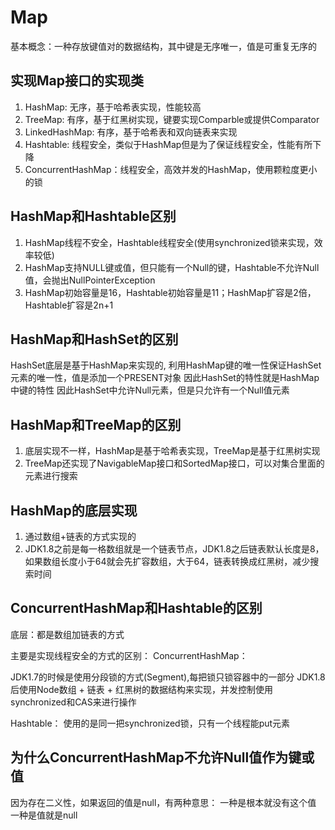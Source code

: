 # Map

基本概念：一种存放键值对的数据结构，其中键是无序唯一，值是可重复无序的


## 实现Map接口的实现类

1. HashMap: 无序，基于哈希表实现，性能较高
2. TreeMap: 有序，基于红黑树实现，键要实现Comparble或提供Comparator
3. LinkedHashMap: 有序，基于哈希表和双向链表来实现
4. Hashtable: 线程安全，类似于HashMap但是为了保证线程安全，性能有所下降
5. ConcurrentHashMap：线程安全，高效并发的HashMap，使用颗粒度更小的锁

## HashMap和Hashtable区别

1. HashMap线程不安全，Hashtable线程安全(使用synchronized锁来实现，效率较低)
2. HashMap支持NULL键或值，但只能有一个Null的键，Hashtable不允许Null值，会抛出NullPointerException
3. HashMap初始容量是16，Hashtable初始容量是11；HashMap扩容是2倍，Hashtable扩容是2n+1

## HashMap和HashSet的区别
HashSet底层是基于HashMap来实现的, 利用HashMap键的唯一性保证HashSet元素的唯一性，值是添加一个PRESENT对象
因此HashSet的特性就是HashMap中键的特性
因此HashSet中允许Null元素，但是只允许有一个Null值元素

## HashMap和TreeMap的区别
1. 底层实现不一样，HashMap是基于哈希表实现，TreeMap是基于红黑树实现
2. TreeMap还实现了NavigableMap接口和SortedMap接口，可以对集合里面的元素进行搜索

## HashMap的底层实现
1. 通过数组+链表的方式实现的
2. JDK1.8之前是每一格数组就是一个链表节点，JDK1.8之后链表默认长度是8，如果数组长度小于64就会先扩容数组，大于64，链表转换成红黑树，减少搜索时间

## ConcurrentHashMap和Hashtable的区别
底层：都是数组加链表的方式

主要是实现线程安全的方式的区别：
ConcurrentHashMap：

JDK1.7的时候是使用分段锁的方式(Segment),每把锁只锁容器中的一部分
JDK1.8后使用Node数组 + 链表 + 红黑树的数据结构来实现，并发控制使用synchronized和CAS来进行操作

Hashtable：
使用的是同一把synchronized锁，只有一个线程能put元素


## 为什么ConcurrentHashMap不允许Null值作为键或值

因为存在二义性，如果返回的值是null，有两种意思：
一种是根本就没有这个值
一种是值就是null